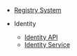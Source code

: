 - [Registry System](systems/registry/README.md)

- Identity

   - [Identity API](systems/registry/identity-api.md)
   - [Identity Service](systems/registry/identity-service.md)